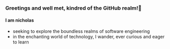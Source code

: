 ### Greetings and well met, kindred of the GitHub realm!👋
#### I am nicholas
<ul>
 <li>seeking to explore the boundless realms of software engineering</li>
 <li>in the enchanting world of technology, I wander, ever curious and eager to learn</li>
</ul>
 

 
 
 
